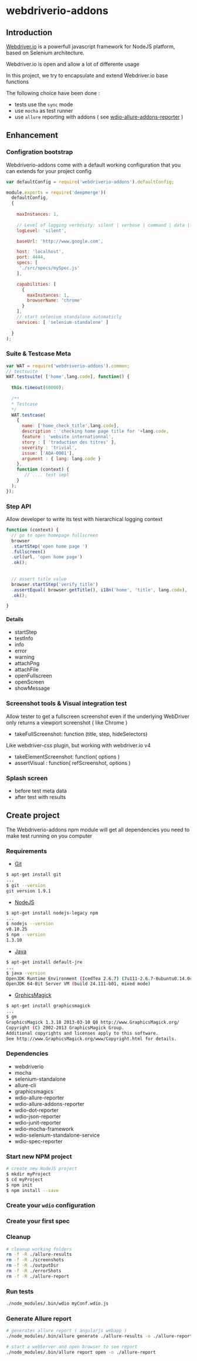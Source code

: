 # webdriverio-addons

## Introduction

[Webdriver.io](http://webdriver.io/) is a powerfull javascript framework for NodeJS platform, based on Selenium architecture.

Webdriver.io is open and allow a lot of differente usage

In this project, we try to encapsulate and extend Webdriver.io base functions

The following choice have been done :
- tests use the `sync` mode
- use `mocha` as test runner
- use `allure` reporting with addons ( see [wdio-allure-addons-reporter](https://github.com/evrycollin/wdio-allure-addons-reporter) )

## Enhancement 

### Configration bootstrap
Webdriverio-addons come with a default working configuration that you can extends for your project config 

```javascript
var defaultConfig = require('webdriverio-addons').defaultConfig;

module.exports = require('deepmerge')( 
  defaultConfig, 
  {
  
    maxInstances: 1,
       
    // Level of logging verbosity: silent | verbose | command | data | result | error
    logLevel: 'silent',

    baseUrl: 'http://www.google.com',

    host: 'localhost',
    port: 4444,
    specs: [
     './src/specs/mySpec.js'
    ],

    capabilities: [
      {
        maxInstances: 1,
        browserName: 'chrome'
      }
    ],
    // start selenium standalone automaticly
    services: [ 'selenium-standalone' ]
    
  }
);
```

### Suite & Testcase Meta
```javascript
var WAT = require('webdriverio-addons').common;
// testsuite
WAT.testsuite( ['home',lang.code], function() {
  
  this.timeout(60000);
  
  /**
  * Testcase
  */
  WAT.testcase(
    {
      name: ['home_check_title',lang.code],
      description : 'checking home page title for '+lang.code,
      feature : 'website internationnal',
      story : [ 'traduction des titres' ],
      severity : 'trivial',
      issue: ['AQA-0001'],
      argument : { lang: lang.code }
    },
    function (context) {
       // .... test impl
    }
  );
});
```

### Step API

Allow developer to write its test with hierarchical logging context

```javascript
function (context) {
  // go to open homepage fullscreen
  browser
  .startStep('open home page ')
  .fullscreen()
  .url(url, 'open home page')
  .ok();
  
  
  // assert title value
  browser.startStep('verify title')
  .assertEqual( browser.getTitle(), i18n('home', 'title', lang.code), 'check window title')
  .ok();

}
```
#### Details
- startStep
- testInfo
- info
- error
- warning
- attachPng
- attachFile
- openFullscreen 
- openScreen 
- showMessage


### Screenshot tools & Visual integration test
Allow tester to get a fullscreen screenshot even if the underlying WebDriver only returns a viewport screenshot ( like Chrome )
- takeFullScreenshot: function (title, step, hideSelectors)

Like webdriver-css plugin, but working with webdriver.io v4
- takeElementScreenshot: function( options ) 
- assertVisual : function( refScreenshot, options ) 



### Splash screen
- before test meta data
- after test with results

## Create project
The Webdriverio-addons npm module will get all dependencies you need to make test running on you computer

### Requirements
- [Git](https://git-scm.com/)
```bash
$ apt-get install git
...
$ git --version
git version 1.9.1
```

- [NodeJS](https://nodejs.org/en/download/)

```bash
$ apt-get install nodejs-legacy npm
...
$ nodejs --version
v0.10.25
$ npm --version
1.3.10
```
- [Java](http://www.oracle.com/technetwork/java/javase/downloads/index.html) 

```bash
$ apt-get install default-jre
...
$ java -version
OpenJDK Runtime Environment (IcedTea 2.6.7) (7u111-2.6.7-0ubuntu0.14.04.3)
OpenJDK 64-Bit Server VM (build 24.111-b01, mixed mode)
```
- [GrphicsMagick](http://www.graphicsmagick.org/)

```bash
$ apt-get install graphicsmagick
...
$ gm
GraphicsMagick 1.3.18 2013-03-10 Q8 http://www.GraphicsMagick.org/
Copyright (C) 2002-2013 GraphicsMagick Group.
Additional copyrights and licenses apply to this software.
See http://www.GraphicsMagick.org/www/Copyright.html for details.
```

### Dependencies
- webdriverio
- mocha
- selenium-standalone
- allure-cli
- graphicsmagics
- wdio-allure-reporter
- wdio-allure-addons-reporter
- wdio-dot-reporter
- wdio-json-reporter
- wdio-junit-reporter
- wdio-mocha-framework
- wdio-selenium-standalone-service
- wdio-spec-reporter

### Start new NPM project

```bash
# create new NodeJS project
$ mkdir myProject
$ cd myProject
$ npm init
$ npm install --save
```
### Create your `wdio` configuration

### Create your first spec

### Cleanup
```bash
# cleanup working folders
rm -f -R ./allure-results
rm -f -R ./screenshots
rm -f -R ./outputDir
rm -f -R ./errorShots
rm -f -R ./allure-report
```

### Run tests

```bash
./node_modules/.bin/wdio myConf.wdio.js
```

### Generate Allure report

```bash
# generates allure report ( angularjs webapp )
./node_modules/.bin/allure generate ./allure-results -o ./allure-report

# start a webServer and open browser to see report
./node_modules/.bin/allure report open -o ./allure-report
```
